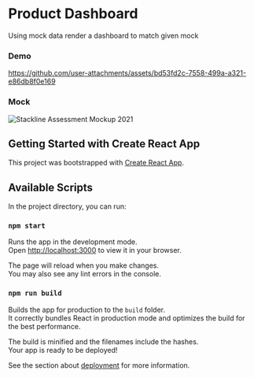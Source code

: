 # Product Dashboard

Using mock data render a dashboard to match given mock

### Demo
https://github.com/user-attachments/assets/bd53fd2c-7558-499a-a321-e86db8f0e169



### Mock
![Stackline Assessment Mockup 2021](https://github.com/user-attachments/assets/8e18a6ef-89ef-4265-ac81-f7a3fa1d7c68)


## Getting Started with Create React App

This project was bootstrapped with [Create React App](https://github.com/facebook/create-react-app).

## Available Scripts

In the project directory, you can run:

### `npm start`

Runs the app in the development mode.\
Open [http://localhost:3000](http://localhost:3000) to view it in your browser.

The page will reload when you make changes.\
You may also see any lint errors in the console.

### `npm run build`

Builds the app for production to the `build` folder.\
It correctly bundles React in production mode and optimizes the build for the best performance.

The build is minified and the filenames include the hashes.\
Your app is ready to be deployed!

See the section about [deployment](https://facebook.github.io/create-react-app/docs/deployment) for more information.
